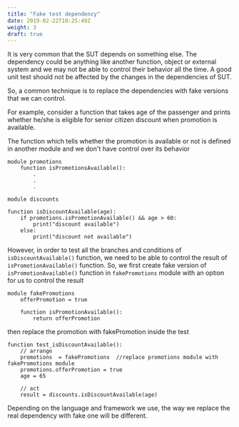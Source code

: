 ```yaml
---
title: "Fake test dependency"
date: 2019-02-22T10:25:49Z
weight: 3
draft: true
---
```


It is very common that the SUT depends on something else. The dependency could be anything like another function, object or external system and we may not be able to control their behavior all the time. A good unit test should not be affected by the changes in the dependencies of SUT. 

So, a common technique is to replace the dependencies with fake versions that we can control.

For example, consider a function that takes age of the passenger and prints whether he/she is eligible for senior citizen discount when promotion is available.

The function which tells whether the promotion is available or not is defined in another module and we don't have control over its behavior

```
module promotions
    function isPromotionsAvailable():
        .
        .
        .
```

```
module discounts

function isDiscountAvailable(age):
    if promotions.isPromotionAvailable() && age > 60:
        print("discount available")
    else:
        print("discount not available")
```

However, in order to test all the branches and conditions of `isDiscountAvailable()` function, we need to be able to control the result of `isPromotionAvailable()` function. So, we first create fake version of `isPromotionAvailable()` function in `fakePromotions` module with an option for us to control the result

```
module fakePromotions
    offerPromotion = true

    function isPromotionAvailable():
        return offerPromotion
```
then replace the promotion with fakePromotion inside the test

```
function test_isDiscountAvailable():
    // arrange
    promotions  = fakePromotions  //replace promotions module with fakePromotions module
    promotions.offerPromotion = true
    age = 65

    // act
    result = discounts.isDiscountAvailable(age)

```

Depending on the language and framework we use, the way we replace the real dependency with fake one will be different.